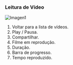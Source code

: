 ### Leitura de Vídeo

![Imagen1](http://static.energysistem.com/images/manuals/42235/561685fc10a31.jpg)

1. Voltar para a lista de vídeos.
2. Play / Pausa.
3. Compartilhar.
4. Filme em reprodução.
5. Duração.
6. Barra de progresso.
7. Tempo reproduzido.

